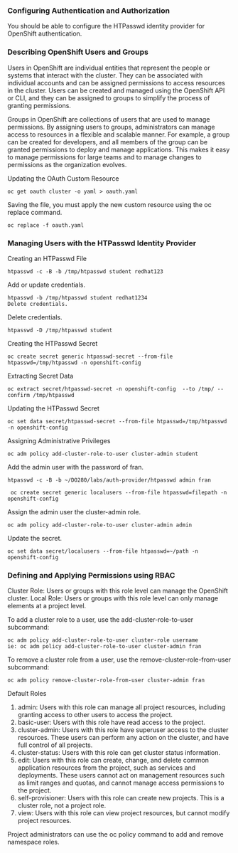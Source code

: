 ### Configuring Authentication and Authorization
You should be able to configure the HTPasswd identity provider for OpenShift authentication.

### Describing OpenShift Users and Groups
Users in OpenShift are individual entities that represent the people or systems that interact with the cluster. They can be associated with individual accounts and can be assigned permissions to access resources in the cluster. Users can be created and managed using the OpenShift API or CLI, and they can be assigned to groups to simplify the process of granting permissions.

Groups in OpenShift are collections of users that are used to manage permissions. By assigning users to groups, administrators can manage access to resources in a flexible and scalable manner. For example, a group can be created for developers, and all members of the group can be granted permissions to deploy and manage applications. This makes it easy to manage permissions for large teams and to manage changes to permissions as the organization evolves.

Updating the OAuth Custom Resource
```
oc get oauth cluster -o yaml > oauth.yaml
```
Saving the file, you must apply the new custom resource using the oc replace command.
```
oc replace -f oauth.yaml
```

### Managing Users with the HTPasswd Identity Provider
Creating an HTPasswd File
```
htpasswd -c -B -b /tmp/htpasswd student redhat123
```
Add or update credentials.
```
htpasswd -b /tmp/htpasswd student redhat1234
Delete credentials.
```
Delete credentials.
```
htpasswd -D /tmp/htpasswd student
```
Creating the HTPasswd Secret
```
oc create secret generic htpasswd-secret --from-file htpasswd=/tmp/htpasswd -n openshift-config
```
Extracting Secret Data
```
oc extract secret/htpasswd-secret -n openshift-config  --to /tmp/ --confirm /tmp/htpasswd
```
Updating the HTPasswd Secret
```
oc set data secret/htpasswd-secret --from-file htpasswd=/tmp/htpasswd -n openshift-config
```
Assigning Administrative Privileges
```
oc adm policy add-cluster-role-to-user cluster-admin student
```
Add the admin user with the password of fran.
```
htpasswd -c -B -b ~/DO280/labs/auth-provider/htpasswd admin fran
```
```
 oc create secret generic localusers --from-file htpasswd=filepath -n openshift-config
```
Assign the admin user the cluster-admin role.
```
oc adm policy add-cluster-role-to-user cluster-admin admin
```
Update the secret.
```
oc set data secret/localusers --from-file htpasswd=~/path -n openshift-config
```

### Defining and Applying Permissions using RBAC

Cluster Role: Users or groups with this role level can manage the OpenShift cluster.
Local Role: Users or groups with this role level can only manage elements at a project level.

To add a cluster role to a user, use the add-cluster-role-to-user subcommand:
```
oc adm policy add-cluster-role-to-user cluster-role username
ie: oc adm policy add-cluster-role-to-user cluster-admin fran
```
To remove a cluster role from a user, use the remove-cluster-role-from-user subcommand:
```
oc adm policy remove-cluster-role-from-user cluster-admin fran
```
Default Roles
1. admin: Users with this role can manage all project resources, including granting access to other users to access the project.
2. basic-user: Users with this role have read access to the project.
3. cluster-admin: Users with this role have superuser access to the cluster resources. These users can perform any action on the cluster, and have full control of all projects.
4. cluster-status: Users with this role can get cluster status information.
5. edit: Users with this role can create, change, and delete common application resources from the project, such as services and deployments. These users cannot act on management resources such as limit ranges and quotas, and cannot manage access permissions to the project.
6. self-provisioner: Users with this role can create new projects. This is a cluster role, not a project role.
7. view: Users with this role can view project resources, but cannot modify project resources.

Project administrators can use the oc policy command to add and remove namespace roles.



